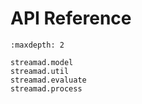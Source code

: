 
# API Reference



```{toctree}
:maxdepth: 2

streamad.model
streamad.util
streamad.evaluate
streamad.process
```
